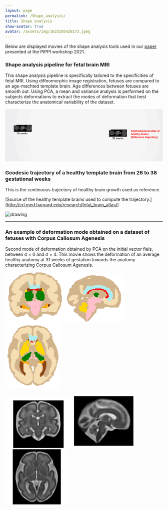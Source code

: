 ```yaml
---
layout: page
permalink: /Shape_analysis/
title: Shape analysis
show-avatar: True
avatar: /assets/img/1633105420273.jpeg
---
```


Below are displayed movies of the shape analysis tools used in our [paper](https://hal.archives-ouvertes.fr/hal-03362573) presented at the PIPPI workshop 2021.

### Shape analysis pipeline for fetal brain MRI

This shape analysis pipeline is specifically tailored to the specificities of fetal MRI. Using diffeomorphic image registration, fetuses are compared to an age-machted template brain. Age differences between fetuses are smooth out. Using PCA, a mean and variance analysis is performed on the subjects deformations to extract the modes of deformation that best characterize the anatomical variability of the dataset.

<img src="/assets/img/shape_analysis_pipeline.gif" alt="drawing" width="700"/>

### Geodesic trajectory of a healthy template brain from 26 to 38 gestational weeks

This is the continuous trajectory of healthy brain growth used as reference.

[Source of the healthy template brains used to compute the trajectory.] (http://crl.med.harvard.edu/research/fetal_brain_atlas/) 


<img src="/assets/img/gif_regression_geodesique.gif" alt="drawing" width="500"/>

____

### An example of deformation mode obtained on a dataset of fetuses with Corpus Callosum Agenesis

Second mode of deformation obtained by PCA on the initial vector fiels, between σ = 0 and σ = 4. This movie shows the deformation of an average healthy anatomy at 31 weeks of gestation towards the anatomy characterizing Corpus Callosum Agenesis. 

<img src="/assets/img/ezgif.com-gif-maker(2).gif" alt="drawing" width="190"/><img src="/assets/img/ezgif.com-gif-maker(3).gif" alt="drawing" width="190"/><img src="/assets/img/ezgif.com-gif-maker(1).gif" alt="drawing" width="175"/>

<img src="/assets/img/cor2.gif" alt="drawing" width="210"/><img src="/assets/img/sag2.gif" alt="drawing" width="210"/><img src="/assets/img/ax2.gif" alt="drawing" width="200"/>


